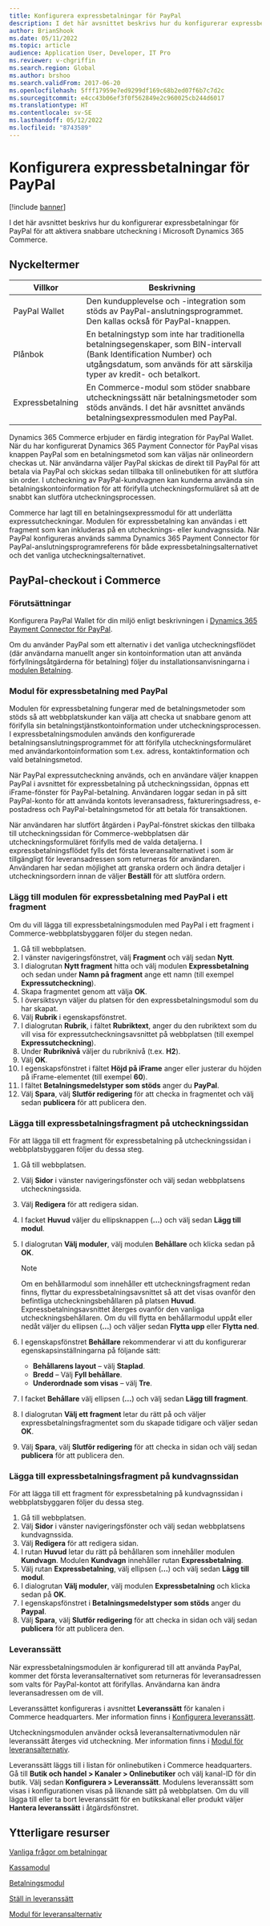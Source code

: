 ```yaml
---
title: Konfigurera expressbetalningar för PayPal
description: I det här avsnittet beskrivs hur du konfigurerar expressbetalningar för PayPal för att aktivera snabbare utcheckning i Microsoft Dynamics 365 Commerce.
author: BrianShook
ms.date: 05/11/2022
ms.topic: article
audience: Application User, Developer, IT Pro
ms.reviewer: v-chgriffin
ms.search.region: Global
ms.author: brshoo
ms.search.validFrom: 2017-06-20
ms.openlocfilehash: 5fff17959e7ed9299df169c68b2ed07f6b7c7d2c
ms.sourcegitcommit: e4cc43b06ef3f0f562849e2c960025cb244d6017
ms.translationtype: HT
ms.contentlocale: sv-SE
ms.lasthandoff: 05/12/2022
ms.locfileid: "8743589"
---
```

# <a name="configure-express-payments-for-paypal"></a>Konfigurera expressbetalningar för PayPal

[!include [banner](../includes/banner.md)]

I det här avsnittet beskrivs hur du konfigurerar expressbetalningar för PayPal för att aktivera snabbare utcheckning i Microsoft Dynamics 365 Commerce.

## <a name="key-terms"></a>Nyckeltermer

| Villkor | Beskrivning |
|---|---|
| PayPal Wallet | Den kundupplevelse och -integration som stöds av PayPal-anslutningsprogrammet. Den kallas också för PayPal-knappen. |
| Plånbok | En betalningstyp som inte har traditionella betalningsegenskaper, som BIN-intervall (Bank Identification Number) och utgångsdatum, som används för att särskilja typer av kredit- och betalkort. |
| Expressbetalning | En Commerce-modul som stöder snabbare utcheckningssätt när betalningsmetoder som stöds används. I det här avsnittet används betalningsexpressmodulen med PayPal. |

Dynamics 365 Commerce erbjuder en färdig integration för PayPal Wallet. När du har konfigurerat Dynamics 365 Payment Connector för PayPal visas knappen PayPal som en betalningsmetod som kan väljas när onlineordern checkas ut. När användarna väljer PayPal skickas de direkt till PayPal för att betala via PayPal och skickas sedan tillbaka till onlinebutiken för att slutföra sin order. I utcheckning av PayPal-kundvagnen kan kunderna använda sin betalningskontoinformation för att förifylla utcheckningsformuläret så att de snabbt kan slutföra utcheckningsprocessen.

Commerce har lagt till en betalningsexpressmodul för att underlätta expressutcheckningar. Modulen för expressbetalning kan användas i ett fragment som kan inkluderas på en utchecknings- eller kundvagnssida. När PayPal konfigureras används samma Dynamics 365 Payment Connector för PayPal-anslutningsprogramreferens för både expressbetalningsalternativet och det vanliga utcheckningsalternativet.

## <a name="paypal-checkout-in-commerce"></a>PayPal-checkout i Commerce

### <a name="prerequisites"></a>Förutsättningar

Konfigurera PayPal Wallet för din miljö enligt beskrivningen i [Dynamics 365 Payment Connector för PayPal](../paypal.md).

Om du använder PayPal som ett alternativ i det vanliga utcheckningsflödet (där användarna manuellt anger sin kontoinformation utan att använda förfyllningsåtgärderna för betalning) följer du installationsanvisningarna i [modulen Betalning](../payment-module.md).

### <a name="payment-express-module-with-paypal"></a>Modul för expressbetalning med PayPal

Modulen för expressbetalning fungerar med de betalningsmetoder som stöds så att webbplatskunder kan välja att checka ut snabbare genom att förifylla sin betalningstjänstkontoinformation under utcheckningsprocessen. I expressbetalningsmodulen används den konfigurerade betalningsanslutningsprogrammet för att förifylla utcheckningsformuläret med användarkontoinformation som t.ex. adress, kontaktinformation och vald betalningsmetod.

När PayPal expressutcheckning används, och en användare väljer knappen PayPal i avsnittet för expressbetalning på utcheckningssidan, öppnas ett iFrame-fönster för PayPal-betalning. Användaren loggar sedan in på sitt PayPal-konto för att använda kontots leveransadress, faktureringsadress, e-postadress och PayPal-betalningsmetod för att betala för transaktionen.

När användaren har slutfört åtgärden i PayPal-fönstret skickas den tillbaka till utcheckningssidan för Commerce-webbplatsen där utcheckningsformuläret förifylls med de valda detaljerna. I expressbetalningsflödet fylls det första leveransalternativet i som är tillgängligt för leveransadressen som returneras för användaren. Användaren har sedan möjlighet att granska ordern och ändra detaljer i utcheckningsordern innan de väljer **Beställ** för att slutföra ordern.

### <a name="add-the-payment-express-module-with-paypal-to-a-fragment"></a>Lägg till modulen för expressbetalning med PayPal i ett fragment

Om du vill lägga till expressbetalningsmodulen med PayPal i ett fragment i Commerce-webbplatsbyggaren följer du stegen nedan.

1. Gå till webbplatsen.
1. I vänster navigeringsfönstret, välj **Fragment** och välj sedan **Nytt**.
1. I dialogrutan **Nytt fragment** hitta och välj modulen **Expressbetalning** och sedan under **Namn på fragment** ange ett namn (till exempel **Expressutcheckning**).
1. Skapa fragmentet genom att välja **OK**.
1. I översiktsvyn väljer du platsen för den expressbetalningsmodul som du har skapat.
1. Välj **Rubrik** i egenskapsfönstret.
1. I dialogrutan **Rubrik**, i fältet **Rubriktext**, anger du den rubriktext som du vill visa för expressutcheckningsavsnittet på webbplatsen (till exempel **Expressutcheckning**).
1. Under **Rubriknivå** väljer du rubriknivå (t.ex. **H2**).
1. Välj **OK**.
1. I egenskapsfönstret i fältet **Höjd på iFrame** anger eller justerar du höjden på iFrame-elementet (till exempel **60**).
1. I fältet **Betalningsmedelstyper som stöds** anger du **PayPal**.
1. Välj **Spara**, välj **Slutför redigering** för att checka in fragmentet och välj sedan **publicera** för att publicera den.

### <a name="add-the-payment-express-fragment-to-the-checkout-page"></a>Lägga till expressbetalningsfragment på utcheckningssidan

För att lägga till ett fragment för expressbetalning på utcheckningssidan i webbplatsbyggaren följer du dessa steg.

1. Gå till webbplatsen.
1. Välj **Sidor** i vänster navigeringsfönster och välj sedan webbplatsens utcheckningssida.
1. Välj **Redigera** för att redigera sidan.
1. I facket **Huvud** väljer du ellipsknappen (**...**) och välj sedan **Lägg till modul**.
1. I dialogrutan **Välj moduler**, välj modulen **Behållare** och klicka sedan på **OK**.

    > [!NOTE]
    > Om en behållarmodul som innehåller ett utcheckningsfragment redan finns, flyttar du expressbetalningsavsnittet så att det visas ovanför den befintliga utcheckningsbehållaren på platsen **Huvud**. Expressbetalningsavsnittet återges ovanför den vanliga utcheckningsbehållaren. Om du vill flytta en behållarmodul uppåt eller nedåt väljer du ellipsen (**...**) och väljer sedan **Flytta upp** eller **Flytta ned**.

1. I egenskapsfönstret **Behållare** rekommenderar vi att du konfigurerar egenskapsinställningarna på följande sätt:

    - **Behållarens layout** – välj **Staplad**.
    - **Bredd** – Välj **Fyll behållare**.
    - **Underordnade som visas** – välj **Tre**.

1. I facket **Behållare** välj ellipsen (**...**) och välj sedan **Lägg till fragment**.
1. I dialogrutan **Välj ett fragment** letar du rätt på och väljer expressbetalningsfragmentet som du skapade tidigare och väljer sedan **OK**.
1. Välj **Spara**, välj **Slutför redigering** för att checka in sidan och välj sedan **publicera** för att publicera den.

### <a name="add-the-payment-express-fragment-to-the-cart-page"></a>Lägga till expressbetalningsfragment på kundvagnssidan

För att lägga till ett fragment för expressbetalning på kundvagnssidan i webbplatsbyggaren följer du dessa steg.

1. Gå till webbplatsen.
1. Välj **Sidor** i vänster navigeringsfönster och välj sedan webbplatsens kundvagnssida.
1. Välj **Redigera** för att redigera sidan.
1. I rutan **Huvud** letar du rätt på behållaren som innehåller modulen **Kundvagn**. Modulen **Kundvagn** innehåller rutan **Expressbetalning**.
1. Välj rutan **Expressbetalning**, välj ellipsen (**...**) och välj sedan **Lägg till modul**.
1. I dialogrutan **Välj moduler**, välj modulen **Expressbetalning** och klicka sedan på **OK**.
1. I egenskapsfönstret i **Betalningsmedelstyper som stöds** anger du **Paypal**.
1. Välj **Spara**, välj **Slutför redigering** för att checka in sidan och välj sedan **publicera** för att publicera den.

### <a name="modes-of-delivery"></a>Leveranssätt

När expressbetalningsmodulen är konfigurerad till att använda PayPal, kommer det första leveransalternativet som returneras för leveransadressen som valts för PayPal-kontot att förifyllas. Användarna kan ändra leveransadressen om de vill.

Leveranssättet konfigureras i avsnittet **Leveranssätt** för kanalen i Commerce headquarters. Mer information finns i [Konfigurera leveranssätt](/dynamicsax-2012/appuser-itpro/set-up-modes-of-delivery).

Utcheckningsmodulen använder också leveransalternativmodulen när leveranssätt återges vid utcheckning. Mer information finns i [Modul för leveransalternativ](../delivery-options-module.md).

Leveranssätt läggs till i listan för onlinebutiken i Commerce headquarters. Gå till **Butik och handel \> Kanaler \> Onlinebutiker** och välj kanal-ID för din butik. Välj sedan **Konfigurera \> Leveranssätt**. Modulens leveranssätt som visas i konfigurationen visas på liknande sätt på webbplatsen. Om du vill lägga till eller ta bort leveranssätt för en butikskanal eller produkt väljer **Hantera leveranssätt** i åtgärdsfönstret.

## <a name="additional-resources"></a>Ytterligare resurser

[Vanliga frågor om betalningar](payments-retail.md)

[Kassamodul](../add-checkout-module.md)

[Betalningsmodul](../payment-module.md)

[Ställ in leveranssätt](/dynamicsax-2012/appuser-itpro/set-up-modes-of-delivery)

[Modul för leveransalternativ](../delivery-options-module.md)
